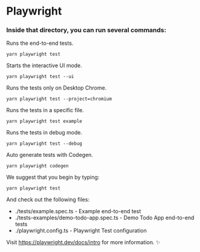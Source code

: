 # Playwright

### Inside that directory, you can run several commands:

Runs the end-to-end tests.

`yarn playwright test`

Starts the interactive UI mode.

`yarn playwright test --ui`

Runs the tests only on Desktop Chrome.

`yarn playwright test --project=chromium`

Runs the tests in a specific file.

`yarn playwright test example`

Runs the tests in debug mode.

`yarn playwright test --debug`

Auto generate tests with Codegen.

`yarn playwright codegen`

We suggest that you begin by typing:

`yarn playwright test`

And check out the following files:
- ./tests/example.spec.ts - Example end-to-end test
- ./tests-examples/demo-todo-app.spec.ts - Demo Todo App end-to-end tests
- ./playwright.config.ts - Playwright Test configuration

Visit https://playwright.dev/docs/intro for more information. ✨
